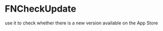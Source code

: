 FNCheckUpdate
=============

use it to check whether there is a new version available on the App Store
